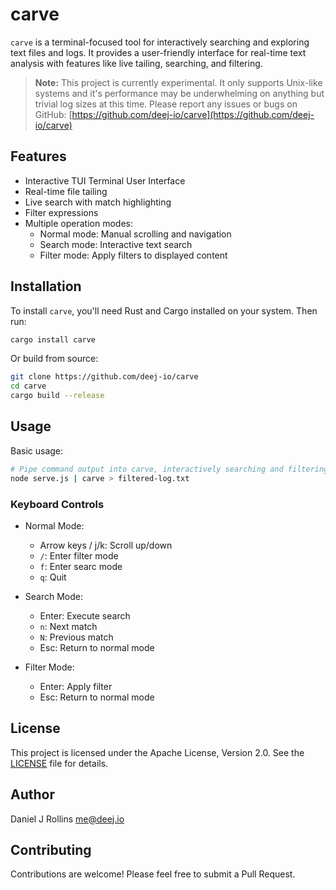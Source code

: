 # carve

`carve` is a terminal-focused tool for interactively searching and exploring text files and logs. It provides a user-friendly interface for real-time text analysis with features like live tailing, searching, and filtering.

> **Note:** This project is currently experimental. It only supports Unix-like systems and it's performance may be underwhelming on anything but trivial log sizes at this time. Please report any issues or bugs on GitHub: [https://github.com/deej-io/carve](https://github.com/deej-io/carve)

## Features


- Interactive TUI Terminal User Interface
- Real-time file tailing
- Live search with match highlighting
- Filter expressions
- Multiple operation modes:
  - Normal mode: Manual scrolling and navigation
  - Search mode: Interactive text search
  - Filter mode: Apply filters to displayed content

## Installation

To install `carve`, you'll need Rust and Cargo installed on your system. Then run:

```bash
cargo install carve
```

Or build from source:

```bash
git clone https://github.com/deej-io/carve
cd carve
cargo build --release
```

## Usage

Basic usage:

```bash
# Pipe command output into carve, interactively searching and filtering it before storing the result
node serve.js | carve > filtered-log.txt
```

### Keyboard Controls

- Normal Mode:
  - Arrow keys / j/k: Scroll up/down
  - `/`: Enter filter mode
  - `f`: Enter searc mode
  - `q`: Quit

- Search Mode:
  - Enter: Execute search
  - `n`: Next match
  - `N`: Previous match
  - Esc: Return to normal mode

- Filter Mode:
  - Enter: Apply filter
  - Esc: Return to normal mode

## License

This project is licensed under the Apache License, Version 2.0. See the [LICENSE](LICENSE) file for details.

## Author

Daniel J Rollins <me@deej.io>

## Contributing

Contributions are welcome! Please feel free to submit a Pull Request.

